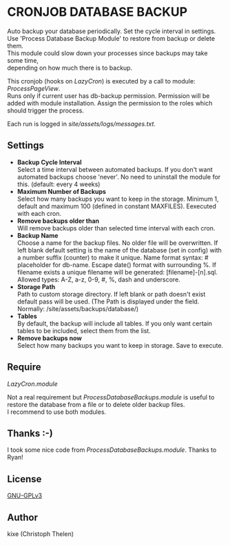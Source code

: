 CRONJOB DATABASE BACKUP
=======================

Auto backup your database periodically. Set the cycle interval in settings.  
Use 'Process Database Backup Module' to restore from backup or delete them.  
This module could slow down your processes since backups may take some time,  
depending on how much there is to backup.

This cronjob (hooks on *LazyCron*) is executed by a call to module: *ProcessPageView*.   
Runs only if current user has db-backup permission. Permission will be added with module installation. Assign the permission to the roles which should trigger the process.  

Each run is logged in *site/assets/logs/messages.txt*.

## Settings
+ **Backup Cycle Interval**  
Select a time interval between automated backups. If you don't want automated backups choose 'never'. No need to uninstall the module for this. (default: every 4 weeks)  
+ **Maximum Number of Backups**  
Select how many backups you want to keep in the storage. Minimum 1, default and maximum 100 (defined in constant MAXFILES). Eexecuted with each cron.    
+ **Remove backups older than**  
Will remove backups older than selected time interval with each cron. 
+ **Backup Name**  
Choose a name for the backup files. No older file will be overwritten. If left blank default setting is the name of the database (set in config) with a number suffix (counter) to make it unique. Name format syntax: # placeholder for db-name. Escape date() format with surrounding %. If filename exists a unique filename will be generated: [filename]-[n].sql. Allowed types: A-Z, a-z, 0-9, #, %, dash and underscore.  
+ **Storage Path**  
Path to custom storage directory. If left blank or path doesn't exist default pass will be used. (The Path is displayed under the field. Normally: /site/assets/backups/database/)  
+ **Tables**  
By default, the backup will include all tables. If you only want certain tables to be included, select them from the list.  
+ **Remove backups now**  
Select how many backups you want to keep in storage. Save to execute.  

## Require
*LazyCron.module*  

Not a real requirement but *ProcessDatabaseBackups.module* is useful to restore the database from a file or to delete older backup files.  
I recommend to use both modules.  

## Thanks :-)
I took some nice code from *ProcessDatabaseBackups.module*.  Thanks to Ryan!  

## License
[GNU-GPLv3](http://www.gnu.org/licenses/gpl-3.0.html)  

## Author
kixe (Christoph Thelen)